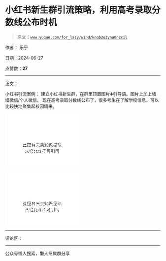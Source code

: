 # 小红书新生群引流策略，利用高考录取分数线公布时机

> 原文：[`www.yuque.com/for_lazy/wind/knqb2u2yna0n2cil`](https://www.yuque.com/for_lazy/wind/knqb2u2yna0n2cil)

作者： 乐乎

日期：2024-06-27

点赞数：**27**

* * *

正文：

小红书引流案例： 建立小红书新生群，在群里顶置图片➕引导语。图片上加上墙墙微信/个人微信。
现在高考录取分数线公布了，很多考生在了解学校信息，可以比较快地聚集起校园墙来。

![](img/940eaa3cc4af592562195eea8c4d911e.png "None")

![](img/fdea033c95c1db98d7875998b23f05e6.png "None")

* * *

评论区：

* * *

公众号懒人搜索，懒人专属群分享